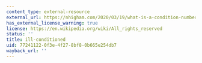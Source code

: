 ```yaml
---
content_type: external-resource
external_url: https://nhigham.com/2020/03/19/what-is-a-condition-number/
has_external_license_warning: true
license: https://en.wikipedia.org/wiki/All_rights_reserved
status: ''
title: ill-conditioned
uid: 77241122-0f3e-4f27-8bf8-0b665e254db7
wayback_url: ''
---
```

